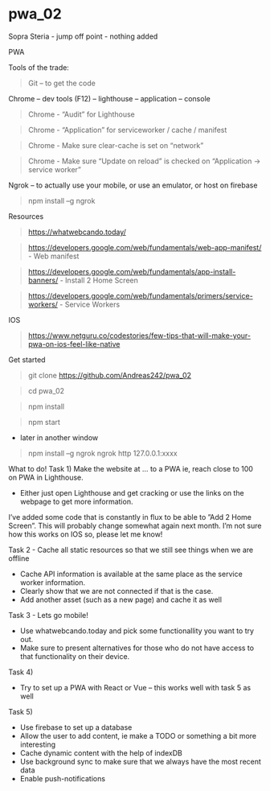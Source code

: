 # pwa_02
Sopra Steria - jump off point - nothing added

PWA

Tools of the trade:

>Git – to get the code

Chrome – dev tools (F12) – lighthouse – application – console

>	Chrome - “Audit” for Lighthouse

>	Chrome - “Application” for serviceworker / cache / manifest

>	Chrome - Make sure clear-cache is set on “network”

>	Chrome - Make sure “Update on reload” is checked on “Application -> service worker”  

Ngrok – to actually use your mobile, or use an emulator, or host on firebase
>npm install –g ngrok

Resources
>https://whatwebcando.today/

>https://developers.google.com/web/fundamentals/web-app-manifest/  - Web manifest

>https://developers.google.com/web/fundamentals/app-install-banners/ - Install 2 Home Screen

>https://developers.google.com/web/fundamentals/primers/service-workers/ - Service Workers

IOS
>https://www.netguru.co/codestories/few-tips-that-will-make-your-pwa-on-ios-feel-like-native 

Get started
>git clone https://github.com/Andreas242/pwa_02

>cd pwa_02

>npm install

>npm start

- later in another window
>npm install –g ngrok
ngrok http 127.0.0.1:xxxx

What to do!
Task 1)
Make the website at … to a PWA ie, reach close to 100 on PWA in Lighthouse.
- Either just open Lighthouse and get cracking or use the links on the webpage to get more information.

I’ve added some code that is constantly in flux to be able to ”Add 2 Home Screen”. This will probably change somewhat again next month. I’m not sure how this works on IOS so, please let me know!

Task 2 - 
Cache all static resources so that we still see things when we are offline

-	Cache API information is available at the same place as the service worker information.
-	Clearly show that we are not connected if that is the case.
-	Add another asset (such as a new page) and cache it as well

Task 3 - 
Lets go mobile!
-	Use whatwebcando.today and pick some functionallity you want to try out.
-	Make sure to present alternatives for those who do not have access to that functionality on their device. 

Task 4)
- Try to set up a PWA with React or Vue – this works well with task 5 as well 

Task 5)
-	Use firebase to set up a database
-	Allow the user to add content, ie make a TODO or something a bit more interesting
-	Cache dynamic content with the help of indexDB
-	Use background sync to make sure that we always have the most recent data 
-	Enable push-notifications
